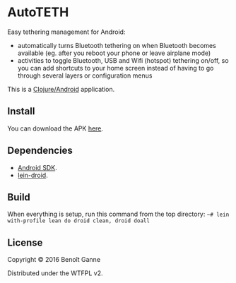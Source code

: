 # AutoTETH

Easy tethering management for Android:
 - automatically turns Bluetooth tethering on when Bluetooth becomes available (eg. after you reboot your phone or leave airplane mode)
 - activities to toggle Bluetooth, USB and Wifi (hotspot) tethering on/off, so you can add shortcuts to your home screen instead of having to go through several layers or configuration menus

This is a [Clojure/Android](http://clojure-android.info/) application.

## Install

You can download the APK [here](https://github.com/bganne/bin/raw/master/release/AutoTETH/AutoTETH.apk).

## Dependencies

 -  [Android SDK](http://developer.android.com/sdk/installing/index.html).
 -  [lein-droid](https://github.com/clojure-android/lein-droid/).

## Build

When everything is setup, run this command from the top directory:
`~# lein with-profile lean do droid clean, droid doall`

## License

Copyright © 2016 Benoît Ganne

Distributed under the WTFPL v2.
